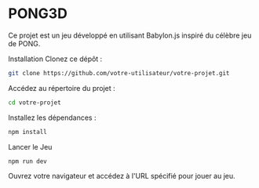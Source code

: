 # PONG3D

Ce projet est un jeu développé en utilisant Babylon.js inspiré du célèbre jeu de PONG.

Installation
Clonez ce dépôt :
```bash
git clone https://github.com/votre-utilisateur/votre-projet.git
```

Accédez au répertoire du projet :
```bash
cd votre-projet
```
Installez les dépendances :
```bash
npm install
```
Lancer le Jeu
```bash
npm run dev
```
Ouvrez votre navigateur et accédez à l'URL spécifié pour jouer au jeu.
